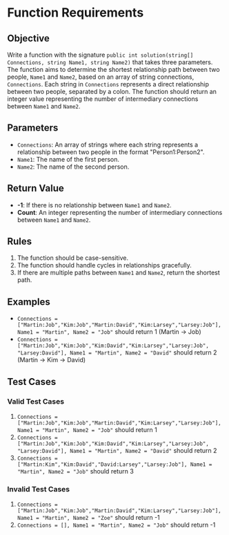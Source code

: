 # Function Requirements

## Objective
Write a function with the signature `public int solution(string[] Connections, string Name1, string Name2)` that takes three parameters. The function aims to determine the shortest relationship path between two people, `Name1` and `Name2`, based on an array of string connections, `Connections`. Each string in `Connections` represents a direct relationship between two people, separated by a colon. The function should return an integer value representing the number of intermediary connections between `Name1` and `Name2`.

## Parameters
- `Connections`: An array of strings where each string represents a relationship between two people in the format "Person1:Person2".
- `Name1`: The name of the first person.
- `Name2`: The name of the second person.

## Return Value
- **-1**: If there is no relationship between `Name1` and `Name2`.
- **Count**: An integer representing the number of intermediary connections between `Name1` and `Name2`.

## Rules
1. The function should be case-sensitive.
2. The function should handle cycles in relationships gracefully.
3. If there are multiple paths between `Name1` and `Name2`, return the shortest path.

## Examples
- `Connections = ["Martin:Job","Kim:Job","Martin:David","Kim:Larsey","Larsey:Job"], Name1 = "Martin", Name2 = "Job"` should return 1 (Martin -> Job)
- `Connections = ["Martin:Job","Kim:Job","Kim:David","Kim:Larsey","Larsey:Job", "Larsey:David"], Name1 = "Martin", Name2 = "David"` should return 2 (Martin -> Kim -> David)

## Test Cases

### Valid Test Cases
1. `Connections = ["Martin:Job","Kim:Job","Martin:David","Kim:Larsey","Larsey:Job"], Name1 = "Martin", Name2 = "Job"` should return 1
2. `Connections = ["Martin:Job","Kim:Job","Kim:David","Kim:Larsey","Larsey:Job", "Larsey:David"], Name1 = "Martin", Name2 = "David"` should return 2
3. `Connections = ["Martin:Kim","Kim:David","David:Larsey","Larsey:Job"], Name1 = "Martin", Name2 = "Job"` should return 3

### Invalid Test Cases
1. `Connections = ["Martin:Job","Kim:Job","Martin:David","Kim:Larsey","Larsey:Job"], Name1 = "Martin", Name2 = "Zoe"` should return -1
2. `Connections = [], Name1 = "Martin", Name2 = "Job"` should return -1
